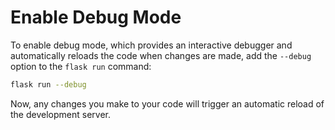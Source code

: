# Enable Debug Mode

To enable debug mode, which provides an interactive debugger and automatically reloads the code when changes are made, add the `--debug` option to the `flask run` command:

```bash
flask run --debug
```

Now, any changes you make to your code will trigger an automatic reload of the development server.
